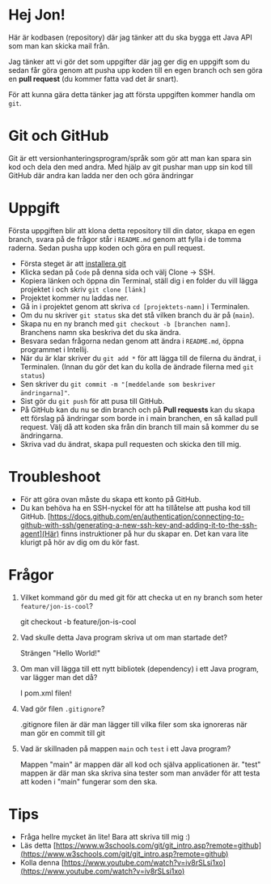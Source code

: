 # Hej Jon!

Här är kodbasen (repository) där jag tänker att du ska bygga ett Java API som man kan skicka mail från.

Jag tänker att vi gör det som uppgifter där jag ger dig en uppgift som du sedan får göra genom att pusha upp koden till en egen branch och sen göra en **pull request** (du kommer fatta vad det är snart).

För att kunna gära detta tänker jag att första uppgiften kommer handla om `git`.

# Git och GitHub

Git är ett versionhanteringsprogram/språk som gör att man kan spara sin kod och dela den med andra. Med hjälp av git pushar man upp sin kod till GitHub där andra kan ladda ner den och göra ändringar

# Uppgift

Första uppgiften blir att klona detta repository till din dator, skapa en egen branch, svara på de frågor står i `README.md` genom att fylla i de tomma raderna. Sedan pusha upp koden och göra en pull request.

- Första steget är att [installera git](https://git-scm.com/book/en/v2/Getting-Started-Installing-Git)
- Klicka sedan på `Code` på denna sida och välj Clone -> SSH.
- Kopiera länken och öppna din Terminal, ställ dig i en folder du vill lägga projektet i och skriv `git clone [länk]`
- Projektet kommer nu laddas ner.
- Gå in i projektet genom att skriva `cd [projektets-namn]` i Terminalen.
- Om du nu skriver `git status` ska det stå vilken branch du är på (`main`).
- Skapa nu en ny branch med `git checkout -b [branchen namn]`. Branchens namn ska beskriva det du ska ändra.
- Besvara sedan frågorna nedan genom att ändra i `README.md`, öppna programmet i Intellij.
- När du är klar skriver du `git add *` för att lägga till de filerna du ändrat, i Terminalen. (Innan du gör det kan du kolla de ändrade filerna med `git status`)
- Sen skriver du `git commit -m "[meddelande som beskriver ändringarna]"`.
- Sist gör du `git push` för att pusa till GitHub.
- På GitHub kan du nu se din branch och på **Pull requests** kan du skapa ett förslag på ändringar som borde in i main branchen, en så kallad pull request. Välj då att koden ska från din branch till main så kommer du se ändringarna.
- Skriva vad du ändrat, skapa pull requesten och skicka den till mig.

# Troubleshoot

- För att göra ovan måste du skapa ett konto på GitHub.
- Du kan behöva ha en SSH-nyckel för att ha tillåtelse att pusha kod till GitHub. [https://docs.github.com/en/authentication/connecting-to-github-with-ssh/generating-a-new-ssh-key-and-adding-it-to-the-ssh-agent](Här) finns instruktioner på hur du skapar en. Det kan vara lite klurigt på hör av dig om du kör fast.

# Frågor

1. Vilket kommand gör du med git för att checka ut en ny branch som heter `feature/jon-is-cool`?
    
    git checkout -b feature/jon-is-cool

2. Vad skulle detta Java program skriva ut om man startade det?

    Strängen "Hello World!"

3. Om man vill lägga till ett nytt bibliotek (dependency) i ett Java program, var lägger man det då?

   I pom.xml filen!

4. Vad gör filen `.gitignore`?

   .gitignore filen är där man lägger till vilka filer som ska ignoreras när man gör en commit till git

5. Vad är skillnaden på mappen `main` och `test` i ett Java program?

   Mappen "main" är mappen där all kod och själva applicationen är. 
   "test" mappen är där man ska skriva sina tester som man anväder för att testa att koden
   i "main" fungerar som den ska.
   

# Tips

- Fråga hellre mycket än lite! Bara att skriva till mig :)
- Läs detta [https://www.w3schools.com/git/git_intro.asp?remote=github](https://www.w3schools.com/git/git_intro.asp?remote=github)
- Kolla denna [https://www.youtube.com/watch?v=iv8rSLsi1xo](https://www.youtube.com/watch?v=iv8rSLsi1xo)

